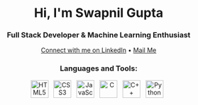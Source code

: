 <h1 align="center">Hi, I'm Swapnil Gupta</h1>
<h3 align="center">Full Stack Developer & Machine Learning Enthusiast</h3>

<p align="center">
  <a href="https://www.linkedin.com/in/swapnilgupta-ln/">Connect with me on LinkedIn</a> •
  <a href="mailto:mail.swapnilgupta@gmail.com">Mail Me</a>
</p>

<h3 align="center">Languages and Tools:</h3>

<p align="center">
  <img src="https://upload.wikimedia.org/wikipedia/commons/thumb/6/61/HTML5_logo_and_wordmark.svg/512px-HTML5_logo_and_wordmark.svg.png" alt="HTML5" width="40" height="40"/>
  &nbsp;
  <img src="https://upload.wikimedia.org/wikipedia/commons/thumb/6/62/CSS3_logo.svg/800px-CSS3_logo.svg.png" alt="CSS3" width="40" height="40"/>  &nbsp;
  <img src="https://upload.wikimedia.org/wikipedia/commons/thumb/6/6a/JavaScript-logo.png/800px-JavaScript-logo.png" alt="JavaScript" width="40" height="40"/>  &nbsp;
  <img src="https://upload.wikimedia.org/wikipedia/commons/1/19/C_Logo.png" alt="C" height="40"/>   &nbsp;
  <img src="https://upload.wikimedia.org/wikipedia/commons/thumb/1/18/ISO_C%2B%2B_Logo.svg/1822px-ISO_C%2B%2B_Logo.svg.png" alt="C++" height="40"/>  &nbsp;
  <img src="https://upload.wikimedia.org/wikipedia/commons/c/c3/Python-logo-notext.svg" alt="Python" height="40"/>  &nbsp;

</p>
